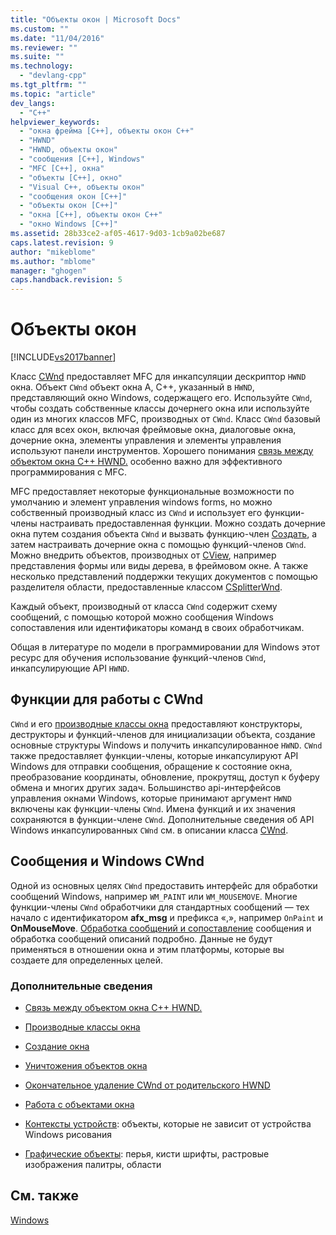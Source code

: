 ```yaml
---
title: "Объекты окон | Microsoft Docs"
ms.custom: ""
ms.date: "11/04/2016"
ms.reviewer: ""
ms.suite: ""
ms.technology: 
  - "devlang-cpp"
ms.tgt_pltfrm: ""
ms.topic: "article"
dev_langs: 
  - "C++"
helpviewer_keywords: 
  - "окна фрейма [C++], объекты окон С++"
  - "HWND"
  - "HWND, объекты окон"
  - "сообщения [C++], Windows"
  - "MFC [C++], окна"
  - "объекты [C++], окно"
  - "Visual C++, объекты окон"
  - "сообщения окон [C++]"
  - "объекты окон [С++]"
  - "окна [C++], объекты окон С++"
  - "окно Windows [C++]"
ms.assetid: 28b33ce2-af05-4617-9d03-1cb9a02be687
caps.latest.revision: 9
author: "mikeblome"
ms.author: "mblome"
manager: "ghogen"
caps.handback.revision: 5
---
```

# Объекты окон
[!INCLUDE[vs2017banner](../assembler/inline/includes/vs2017banner.md)]

Класс [CWnd](../Topic/CWnd%20Class.md) предоставляет MFC для инкапсуляции дескриптор `HWND` окна.  Объект `CWnd` объект окна A, C\+\+, указанный в `HWND`, представляющий окно Windows, содержащего его.  Используйте `CWnd`, чтобы создать собственные классы дочернего окна или используйте один из многих классов MFC, производных от `CWnd`.  Класс `CWnd` базовый класс для всех окон, включая фреймовые окна, диалоговые окна, дочерние окна, элементы управления и элементы управления используют панели инструментов.  Хорошего понимания [связь между объектом окна C\+\+ HWND.](../Topic/Relationship%20Between%20a%20C++%20Window%20Object%20and%20an%20HWND.md) особенно важно для эффективного программирования с MFC.  
  
 MFC предоставляет некоторые функциональные возможности по умолчанию и элемент управления windows forms, но можно собственный производный класс из `CWnd` и использует его функции\-члены настраивать предоставленная функции.  Можно создать дочерние окна путем создания объекта `CWnd` и вызвать функцию\-член [Создать](../Topic/CWnd::Create.md), а затем настраивать дочерние окна с помощью функций\-членов `CWnd`.  Можно внедрить объектов, производных от [CView](../Topic/CView%20Class.md), например представления формы или виды дерева, в фреймовом окне.  А также несколько представлений поддержки текущих документов с помощью разделителя области, предоставленные классом [CSplitterWnd](../mfc/reference/csplitterwnd-class.md).  
  
 Каждый объект, производный от класса `CWnd` содержит схему сообщений, с помощью которой можно сообщения Windows сопоставления или идентификаторы команд в своих обработчикам.  
  
 Общая в литературе по модели в программировании для Windows этот ресурс для обучения использование функций\-членов `CWnd`, инкапсулирующие API `HWND`.  
  
## Функции для работы с CWnd  
 `CWnd` и его [производные классы окна](../Topic/Derived%20Window%20Classes.md) предоставляют конструкторы, деструкторы и функций\-членов для инициализации объекта, создание основные структуры Windows и получить инкапсулированное `HWND`.  `CWnd` также предоставляет функции\-члены, которые инкапсулируют API Windows для отправки сообщения, обращение к состояние окна, преобразование координаты, обновление, прокрутящ, доступ к буферу обмена и многих других задач.  Большинство api\-интерфейсов управления окнами Windows, которые принимают аргумент `HWND` включены как функции\-члены `CWnd`.  Имена функций и их значения сохраняются в функции\-члене `CWnd`.  Дополнительные сведения об API Windows инкапсулированных `CWnd` см. в описании класса [CWnd](../Topic/CWnd%20Class.md).  
  
## Сообщения и Windows CWnd  
 Одной из основных целях `CWnd` предоставить интерфейс для обработки сообщений Windows, например `WM_PAINT` или `WM_MOUSEMOVE`.  Многие функции\-члены `CWnd` обработчики для стандартных сообщений — тех начало с идентификатором **afx\_msg** и префикса «,», например `OnPaint` и **OnMouseMove**.  [Обработка сообщений и сопоставление](../mfc/message-handling-and-mapping.md) сообщения и обработка сообщений описаний подробно.  Данные не будут применяться в отношении окна и этим платформы, которые вы создаете для определенных целей.  
  
### Дополнительные сведения  
  
-   [Связь между объектом окна C\+\+ HWND.](../Topic/Relationship%20Between%20a%20C++%20Window%20Object%20and%20an%20HWND.md)  
  
-   [Производные классы окна](../Topic/Derived%20Window%20Classes.md)  
  
-   [Создание окна](../Topic/Creating%20Windows.md)  
  
-   [Уничтожения объектов окна](../mfc/destroying-window-objects.md)  
  
-   [Окончательное удаление CWnd от родительского HWND](../Topic/Detaching%20a%20CWnd%20from%20Its%20HWND.md)  
  
-   [Работа с объектами окна](../Topic/Working%20with%20Window%20Objects.md)  
  
-   [Контексты устройств](../Topic/Device%20Contexts.md): объекты, которые не зависит от устройства Windows рисования  
  
-   [Графические объекты](../mfc/graphic-objects.md): перья, кисти шрифты, растровые изображения палитры, области  
  
## См. также  
 [Windows](../mfc/windows.md)